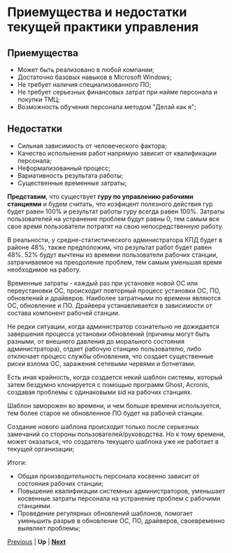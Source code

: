 # Приемущества и недостатки текущей практики управления

## Приемущества

* Может быть реализовано в любой компании;
* Достаточно базовых навыков в Microsoft Windows;
* Не требует наличия специализованного ПО;
* Не требует серьезных финансовых затрат при найме персонала и покупки ТМЦ;
* Возможность обучения персонала методом "Делай как я";

## Недостатки

* Сильная зависимость от человеческого фактора;
* Качество испольнения работ напрямую зависит от квалификации персонала;
* Неформализованный процесс;
* Вариативность результата работы;
* Существенные временные затраты;

**Представим**, что существует **гуру по управлению рабочими станциями** и будем считать, что коэфицент полезного действия гур будет равен 100% и результат работы гуру всегда равен 100%. Затраты пользователей на устранение проблем будут равны 0, тем самым все свое время пользователи потратят на свою непосредственную работу. 

В реальности, у средне-статистического администратора КПД будет в районе 48%, также предположим, что результат работ будет равен 48%. 52% будут вычтены из времени пользователи рабочих станции, затрачиваемое на преодоление проблем, тем самым уменьшая время необходимое на работу. 

Временные затраты - каждый раз при установке новой ОС или переустановки ОС, происходит повторный процесс установки ОС, ПО, обновлений и драйверов. Наиболее затратными по времени являются ОС, обновление и ПО. Драйвера устанавливается в зависимости от состава компонент рабочей станции. 

Не редки ситуации, когда администратор сознательно не дожидается завершения процесса установки обновлений (причины могут быть разными, от внешнего давления до морального состояния администратора), отдает рабочую станцию пользователю, либо отключает процесс службы обновления, что создает существенные риски взлома ОС, заражения сетевыми червями и ботнетами.

Есть иная крайность, когда создается некий шаблон системы, который затем бездумно клонируется с помощью программ Ghost, Acronis, создавая проблемы с одинаковыми sid на рабочих станциях. 

Шаблон заморожен во времени, и чем больше времени используется, тем более старое не обновленное ПО будет на рабочей станции. 

Создание нового шаблона происходит только после серьезных замечаний со стороны пользователей/руководства. Но к тому времени, может оказаться, что создатель текущего шаблона уже не работает в текущей организации;

Итоги:

* Общая производительность персонала косвенно зависит от состояния рабочих станции;
* Повышение квалификации системных администраторов, уменьшает косвенные затраты персонала на устранение проблем с рабочими станциями.
* Проведение регулярных обновлений шаблонов, помогает уменьшить разрыв в обновление ОС, ПО, драйверов, своевременно выявляет проблемы;



[Previous](./currentpracticedescription.markdown) | **Up** | **[Next](./newpracticedescription.markdown)**
